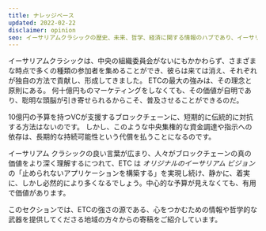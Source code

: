 ```yaml
---
title: ナレッジベース
updated: 2022-02-22
disclaimer: opinion
seo: イーサリアムクラシックの歴史、未来、哲学、経済に関する情報のハブであり、イーサリアムの分散型バージョンの理由、方法、場所を文書化したものです。
---
```


イーサリアムクラシックは、中央の組織委員会がないにもかかわらず、さまざまな時点で多くの種類の参加者を集めることができ、彼らは来ては消え、それぞれが独自の方法で貢献し、形成してきました。 ETCの最大の強みは、その理念と原則にある。 何十億円ものマーケティングをしなくても、その価値が自明であり、聡明な頭脳が引き寄せられるからこそ、普及させることができるのだ。

10億円の予算を持つVCが支援するブロックチェーンに、短期的に伝統的に対抗する方法はないのです。 しかし、このような中央集権的な資金調達や指示への依存は、長期的な持続可能性という代償を払うことになるのです。

イーサリアム クラシックの良い言葉が広まり、人々がブロックチェーンの真の価値をより深く理解するにつれて、ETC は _オリジナルのイーサリアム ビジョン_ の「止められないアプリケーションを構築する」を実現し続け、静かに、着実に、しかし必然的により多くなるでしょう。中心的な予算が見えなくても、有用で価値があります。

このセクションでは、ETCの強さの源である、心をつかむための情報や哲学的な武器を提供してくださる地域の方々からの寄稿をご紹介しています。

